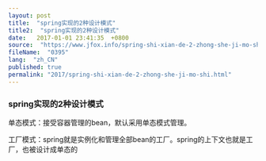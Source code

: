 ```yaml
---
layout: post
title:  "spring实现的2种设计模式"
title2:  "spring实现的2种设计模式"
date:   2017-01-01 23:41:35  +0800
source:  "https://www.jfox.info/spring-shi-xian-de-2-zhong-she-ji-mo-shi.html"
fileName:  "0395"
lang:  "zh_CN"
published: true
permalink: "2017/spring-shi-xian-de-2-zhong-she-ji-mo-shi.html"
---
```




### **spring实现的2种设计模式**

单态模式：接受容器管理的bean，默认采用单态模式管理。

工厂模式：spring就是实例化和管理全部bean的工厂。spring的上下文也就是工厂，也被设计成单态的
